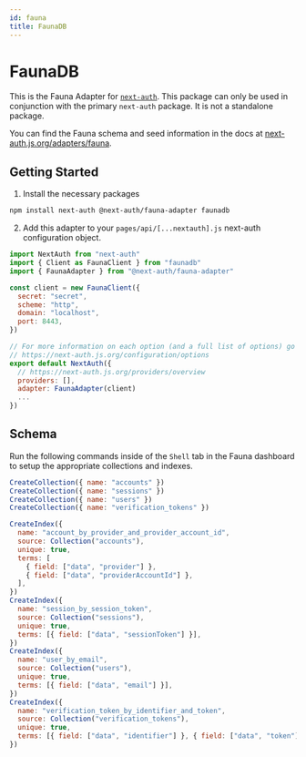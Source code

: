 ```yaml
---
id: fauna
title: FaunaDB
---
```


# FaunaDB

This is the Fauna Adapter for [`next-auth`](https://next-auth.js.org). This package can only be used in conjunction with the primary `next-auth` package. It is not a standalone package.

You can find the Fauna schema and seed information in the docs at [next-auth.js.org/adapters/fauna](https://next-auth.js.org/adapters/fauna).

## Getting Started

1. Install the necessary packages

```bash npm2yarn
npm install next-auth @next-auth/fauna-adapter faunadb
```

2. Add this adapter to your `pages/api/[...nextauth].js` next-auth configuration object.

```javascript title="pages/api/auth/[...nextauth].js"
import NextAuth from "next-auth"
import { Client as FaunaClient } from "faunadb"
import { FaunaAdapter } from "@next-auth/fauna-adapter"

const client = new FaunaClient({
  secret: "secret",
  scheme: "http",
  domain: "localhost",
  port: 8443,
})

// For more information on each option (and a full list of options) go to
// https://next-auth.js.org/configuration/options
export default NextAuth({
  // https://next-auth.js.org/providers/overview
  providers: [],
  adapter: FaunaAdapter(client)
  ...
})
```

## Schema

Run the following commands inside of the `Shell` tab in the Fauna dashboard to setup the appropriate collections and indexes.

```javascript
CreateCollection({ name: "accounts" })
CreateCollection({ name: "sessions" })
CreateCollection({ name: "users" })
CreateCollection({ name: "verification_tokens" })
```

```javascript
CreateIndex({
  name: "account_by_provider_and_provider_account_id",
  source: Collection("accounts"),
  unique: true,
  terms: [
    { field: ["data", "provider"] },
    { field: ["data", "providerAccountId"] },
  ],
})
CreateIndex({
  name: "session_by_session_token",
  source: Collection("sessions"),
  unique: true,
  terms: [{ field: ["data", "sessionToken"] }],
})
CreateIndex({
  name: "user_by_email",
  source: Collection("users"),
  unique: true,
  terms: [{ field: ["data", "email"] }],
})
CreateIndex({
  name: "verification_token_by_identifier_and_token",
  source: Collection("verification_tokens"),
  unique: true,
  terms: [{ field: ["data", "identifier"] }, { field: ["data", "token"] }],
})
```

